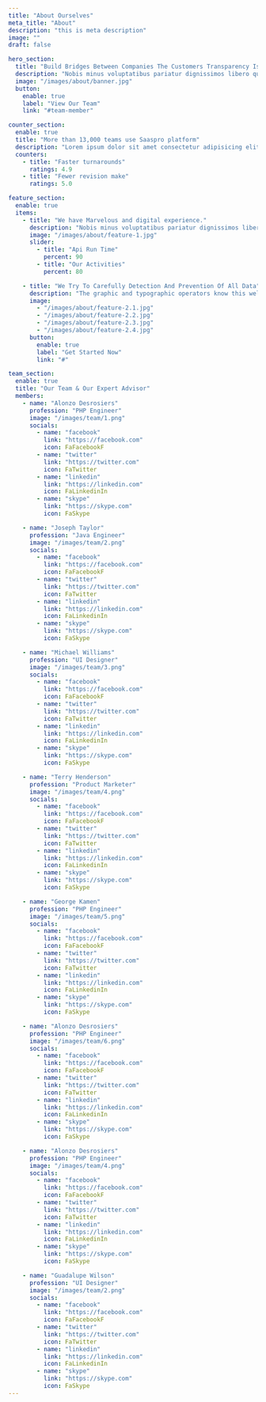 ```yaml
---
title: "About Ourselves"
meta_title: "About"
description: "this is meta description"
image: ""
draft: false

hero_section:
  title: "Build Bridges Between Companies The Customers Transparency Is More."
  description: "Nobis minus voluptatibus pariatur dignissimos libero quaerat iure expedita Asperiores nemo possimus nesciunt dicta veniam voluptatibus explicabo pariatur impedit at."
  image: "/images/about/banner.jpg"
  button:
    enable: true
    label: "View Our Team"
    link: "#team-member"

counter_section:
  enable: true
  title: "More than 13,000 teams use Saaspro platform"
  description: "Lorem ipsum dolor sit amet consectetur adipisicing elit."
  counters:
    - title: "Faster turnarounds"
      ratings: 4.9
    - title: "Fewer revision make"
      ratings: 5.0

feature_section:
  enable: true
  items:
    - title: "We have Marvelous and digital experience."
      description: "Nobis minus voluptatibus pariatur dignissimos libero quaerat expedita Asperiores nemo possimus nesciunt dicta"
      image: "/images/about/feature-1.jpg"
      slider:
        - title: "Api Run Time"
          percent: 90
        - title: "Our Activities"
          percent: 80

    - title: "We Try To Carefully Detection And Prevention Of All Data"
      description: "The graphic and typographic operators know this well, in reality all the professions dealing with the universe of communication have a stable typographic operators relationship"
      image:
        - "/images/about/feature-2.1.jpg"
        - "/images/about/feature-2.2.jpg"
        - "/images/about/feature-2.3.jpg"
        - "/images/about/feature-2.4.jpg"
      button:
        enable: true
        label: "Get Started Now"
        link: "#"

team_section:
  enable: true
  title: "Our Team & Our Expert Advisor"
  members:
    - name: "Alonzo Desrosiers"
      profession: "PHP Engineer"
      image: "/images/team/1.png"
      socials:
        - name: "facebook"
          link: "https://facebook.com"
          icon: FaFacebookF
        - name: "twitter"
          link: "https://twitter.com"
          icon: FaTwitter
        - name: "linkedin"
          link: "https://linkedin.com"
          icon: FaLinkedinIn
        - name: "skype"
          link: "https://skype.com"
          icon: FaSkype

    - name: "Joseph Taylor"
      profession: "Java Engineer"
      image: "/images/team/2.png"
      socials:
        - name: "facebook"
          link: "https://facebook.com"
          icon: FaFacebookF
        - name: "twitter"
          link: "https://twitter.com"
          icon: FaTwitter
        - name: "linkedin"
          link: "https://linkedin.com"
          icon: FaLinkedinIn
        - name: "skype"
          link: "https://skype.com"
          icon: FaSkype

    - name: "Michael Williams"
      profession: "UI Designer"
      image: "/images/team/3.png"
      socials:
        - name: "facebook"
          link: "https://facebook.com"
          icon: FaFacebookF
        - name: "twitter"
          link: "https://twitter.com"
          icon: FaTwitter
        - name: "linkedin"
          link: "https://linkedin.com"
          icon: FaLinkedinIn
        - name: "skype"
          link: "https://skype.com"
          icon: FaSkype

    - name: "Terry Henderson"
      profession: "Product Marketer"
      image: "/images/team/4.png"
      socials:
        - name: "facebook"
          link: "https://facebook.com"
          icon: FaFacebookF
        - name: "twitter"
          link: "https://twitter.com"
          icon: FaTwitter
        - name: "linkedin"
          link: "https://linkedin.com"
          icon: FaLinkedinIn
        - name: "skype"
          link: "https://skype.com"
          icon: FaSkype

    - name: "George Kamen"
      profession: "PHP Engineer"
      image: "/images/team/5.png"
      socials:
        - name: "facebook"
          link: "https://facebook.com"
          icon: FaFacebookF
        - name: "twitter"
          link: "https://twitter.com"
          icon: FaTwitter
        - name: "linkedin"
          link: "https://linkedin.com"
          icon: FaLinkedinIn
        - name: "skype"
          link: "https://skype.com"
          icon: FaSkype

    - name: "Alonzo Desrosiers"
      profession: "PHP Engineer"
      image: "/images/team/6.png"
      socials:
        - name: "facebook"
          link: "https://facebook.com"
          icon: FaFacebookF
        - name: "twitter"
          link: "https://twitter.com"
          icon: FaTwitter
        - name: "linkedin"
          link: "https://linkedin.com"
          icon: FaLinkedinIn
        - name: "skype"
          link: "https://skype.com"
          icon: FaSkype

    - name: "Alonzo Desrosiers"
      profession: "PHP Engineer"
      image: "/images/team/4.png"
      socials:
        - name: "facebook"
          link: "https://facebook.com"
          icon: FaFacebookF
        - name: "twitter"
          link: "https://twitter.com"
          icon: FaTwitter
        - name: "linkedin"
          link: "https://linkedin.com"
          icon: FaLinkedinIn
        - name: "skype"
          link: "https://skype.com"
          icon: FaSkype

    - name: "Guadalupe Wilson"
      profession: "UI Designer"
      image: "/images/team/2.png"
      socials:
        - name: "facebook"
          link: "https://facebook.com"
          icon: FaFacebookF
        - name: "twitter"
          link: "https://twitter.com"
          icon: FaTwitter
        - name: "linkedin"
          link: "https://linkedin.com"
          icon: FaLinkedinIn
        - name: "skype"
          link: "https://skype.com"
          icon: FaSkype
---
```

